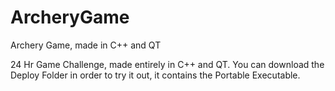 # ArcheryGame
Archery Game, made in C++ and QT

24 Hr Game Challenge, made entirely in C++ and QT.
You can download the Deploy Folder in order to try it out, it contains the Portable Executable.
